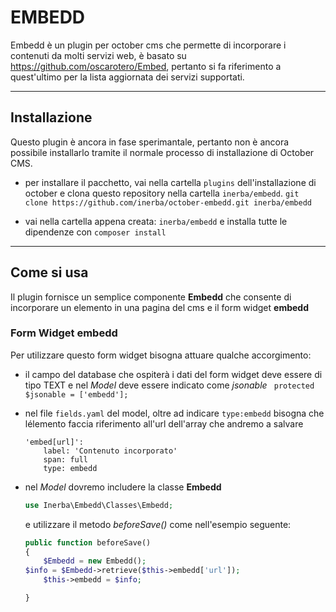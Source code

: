 EMBEDD
===================


Embedd è un plugin per october cms che permette di incorporare i contenuti da molti servizi web, è basato su https://github.com/oscarotero/Embed, pertanto si fa riferimento a quest'ultimo per la lista aggiornata dei servizi supportati.

--------------------


Installazione
-------------

Questo plugin è ancora in fase sperimantale, pertanto non è ancora possibile installarlo tramite il normale processo di installazione di October CMS.

 - per installare il pacchetto, vai nella cartella `plugins` dell'installazione di october e clona questo repository nella cartella `inerba/embedd`.
	 `git clone https://github.com/inerba/october-embedd.git inerba/embedd`

 - vai nella cartella appena creata: `inerba/embedd` e installa tutte le dipendenze con `composer install`

----------


Come si usa
-------------------

Il plugin fornisce un semplice componente **Embedd** che consente di incorporare un elemento in una pagina del cms e il form widget **embedd**

### Form Widget embedd
Per utilizzare questo form widget bisogna attuare qualche accorgimento:

 - il campo del database che ospiterà i dati del form widget deve essere di tipo TEXT e nel *Model* deve essere indicato come *jsonable* ` protected $jsonable = ['embedd'];`
 
 - nel file `fields.yaml` del model, oltre ad indicare `type:embedd` bisogna che lélemento faccia riferimento all'url dell'array che andremo a salvare 
	``` 	 
	'embed[url]':
	    label: 'Contenuto incorporato'
	    span: full
	    type: embedd
	```
 - nel *Model* dovremo includere la classe **Embedd**

	```php 
	use Inerba\Embedd\Classes\Embedd;
	```
	e utilizzare il metodo *beforeSave()* come nell'esempio seguente:
	
	```php 
	public function beforeSave()
    {
        $Embedd = new Embedd();
	$info = $Embedd->retrieve($this->embedd['url']);
        $this->embedd = $info;

    }
	```
